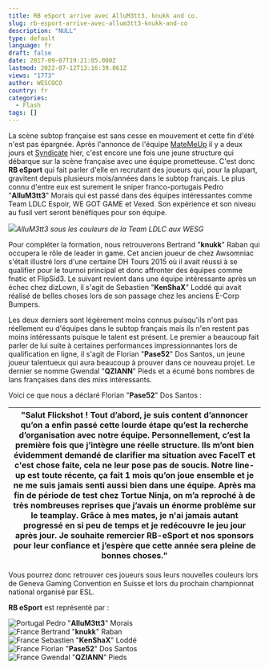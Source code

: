 ```yaml
---
title: RB eSport arrive avec AlluM3tt3, knukk and co.
slug: rb-esport-arrive-avec-allum3tt3-knukk-and-co
description: "NULL"
type: default
language: fr
draft: false
date: 2017-09-07T19:21:05.000Z
lastmod: 2022-07-12T13:16:39.061Z
views: "1773"
author: WESCOCO
country: fr
categories:
  - Flash
tags: []
---
```

La scène subtop française est sans cesse en mouvement et cette fin d'été n'est pas épargnée. Après l'annonce de l'équipe [MateMeUp](https:///flash/matemeup-debarque-avec-une-jeune-formation/632) il y a deux jours et [Syndicate](https:///flash/uzzziii-revient-avec-syndicate-et-sans-fxy0/634) hier, c'est encore une fois une jeune structure qui débarque sur la scène française avec une équipe prometteuse. C'est donc **RB eSport** qui fait parler d'elle en recrutant des joueurs qui, pour la plupart, gravitent depuis plusieurs mois/années dans le subtop français. Le plus connu d'entre eux est surement le sniper franco-portugais Pedro "**AlluM3tt3**" Morais qui est passé dans des équipes intéressantes comme Team LDLC Espoir, WE GOT GAME et Vexed. Son expérience et son niveau au fusil vert seront bénéfiques pour son équipe. 

![](/images/articles/59b28c68bd90b/images/DYVYoNw0fTs7SpbXVC95zVAz1y44liKT2L8jNwDL.jpeg)_AlluM3tt3 sous les couleurs de la Team LDLC aux WESG_

Pour compléter la formation, nous retrouverons Bertrand "**knukk**" Raban qui occupera le rôle de leader in game. Cet ancien joueur de chez Awsomniac s'était illustré lors d'une certaine DH Tours 2015 où il avait réussi à se qualifier pour le tournoi principal et donc affronter des équipes comme fnatic et FlipSid3\. Le suivant revient dans une équipe intéressante après un échec chez dizLown, il s'agit de Sebastien "**KenShaX**" Loddé qui avait réalisé de belles choses lors de son passage chez les anciens E-Corp Bumpers.

Les deux derniers sont légèrement moins connus puisqu'ils n'ont pas réellement eu d'équipes dans le subtop français mais ils n'en restent pas moins intéressants puisque le talent est présent. Le premier a beaucoup fait parler de lui suite à certaines performances impressionnantes lors de qualification en ligne, il s'agit de Florian "**Pase52**" Dos Santos, un jeune joueur talentueux qui aura beaucoup à prouver dans ce nouveau projet. Le dernier se nomme Gwendal "**QZIANN**" Pieds et a écumé bons nombres de lans françaises dans des mixs intéressants.

Voici ce que nous a déclaré Florian "**Pase52**" Dos Santos :

| "Salut Flickshot ! Tout d’abord, je suis content d’annoncer qu’on a enfin passé cette lourde étape qu’est la recherche d’organisation avec notre équipe. Personnellement, c’est la première fois que j’intègre une réelle structure. Ils m’ont bien évidemment demandé de clarifier ma situation avec FaceIT et c'est chose faite, cela ne leur pose pas de soucis. Notre line-up est toute récente, ça fait 1 mois qu’on joue ensemble et je ne me suis jamais senti aussi bien dans une équipe. Après ma fin de période de test chez Tortue Ninja, on m’a reproché à de très nombreuses reprises que j’avais un énorme problème sur le teamplay. Grâce à mes mates, je n'ai jamais autant progressé en si peu de temps et je redécouvre le jeu jour après jour. Je souhaite remercier RB-eSport et nos sponsors pour leur confiance et j’espère que cette année sera pleine de bonnes choses." |
| ------------------------------------------------------------------------------------------------------------------------------------------------------------------------------------------------------------------------------------------------------------------------------------------------------------------------------------------------------------------------------------------------------------------------------------------------------------------------------------------------------------------------------------------------------------------------------------------------------------------------------------------------------------------------------------------------------------------------------------------------------------------------------------------------------------------------------------------------------------------------------------------------ |

Vous pourrez donc retrouver ces joueurs sous leurs nouvelles couleurs lors de Geneva Gaming Convention en Suisse et lors du prochain championnat national organisé par ESL.

**RB eSport** est représenté par :

![Portugal](/images/countries/pt.svg)⁠ Pedro "**AlluM3tt3**" Morais  
![France](/images/countries/fr.svg)⁠ Bertrand "**knukk**" Raban  
![France](/images/countries/fr.svg)⁠ Sebastien "**KenShaX**" Loddé  
![France](/images/countries/fr.svg)⁠ Florian "**Pase52**" Dos Santos  
![France](/images/countries/fr.svg)⁠ Gwendal "**QZIANN**" Pieds
